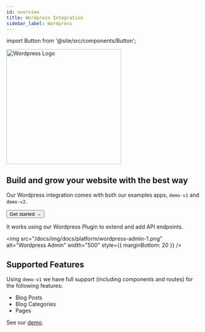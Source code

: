 ```yaml
---
id: overview
title: Wordpress Integration
sidebar_label: Wordpress
---
```


import Button from '@site/src/components/Button';

<a href="https://wordpress.com/" rel="noreferrer noopener" target="_blank" aria-label="visit the Wordpress site">
  <img src="/docs/img/docs/platform/wordpress-logo.svg" alt="Wordpress Logo" width="300"/>
</a>

## Build and grow your website with the best way



Our Wordpress integration comes with both our examples apps, `demo-v1` and `demo-v2`.

<Button variant="contained" size="medium" href="/docs/integrations/wordpress/getting-started">
  Get started →
</Button>
<div className="mb60"></div>


It works using our Wordpress Plugin to extend and add API endpoints.

<img src="/docs/img/docs/platform/wordpress-admin-1.png" alt="Wordpress Admin" width="500" style={{ marginBottom: 20 }} />



## Supported Features

Using `demo-v1` we have full support (including components and routes) for the following features:

- Blog Posts
- Blog Categories
- Pages

See our [demo](https://v3demo2.deity.io/blog).


